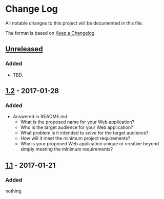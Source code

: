 # Change Log
All notable changes to this project will be documented in this file.

The format is based on [Keep a Changelog](http://keepachangelog.com/).

## [Unreleased]
### Added
- TBD.

## [1.2] - 2017-01-28
### Added
- Answered in README.md
    - What is the proposed name for your Web application?
    - Who is the target audience for your Web application?
    - What problem is it intended to solve for the target audience?
    - How will it meet the minimum project requirements?
    - Why is your proposed Web application unique or creative beyond simply meeting the minimum requirements?

## [1.1] - 2017-01-21
### Added
nothing

[Unreleased]: https://github.com/infsci2560sp17/full-stack-web-LeMU-Haruka/compare/1.2...HEAD
[1.2]: https://github.com/infsci2560sp17/full-stack-web-LeMU-Haruka/compare/1.1...1.2
[1.1]: https://github.com/infsci2560sp17/full-stack-web-LeMU-Haurka/compare/...1.1